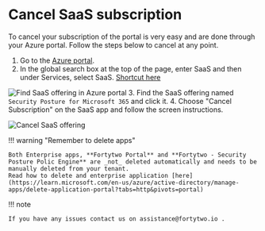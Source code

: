 # Cancel SaaS subscription

To cancel your subscription of the portal is very easy and are done through your Azure portal. Follow the steps below to cancel at any point.

1. Go to the [Azure portal](https://portal.azure.com/#home).
2. In the global search box at the top of the page, enter SaaS and then under Services, select SaaS. [Shortcut here](https://portal.azure.com/#view/HubsExtension/BrowseResourceBlade/resourceType/Microsoft.SaaS%2Fresources)

![Find SaaS offering in Azure portal](https://learn.microsoft.com/en-us/marketplace/media/saas-subscription-lifecycle-management/global-search-window.png)
3. Find the SaaS offering named ```Security Posture for Microsoft 365``` and click it.
4. Choose "Cancel Subscription" on the SaaS app and follow the screen instructions.

![Cancel SaaS offering](./media/cancel_saas_offering.png)

!!! warning "Remember to delete apps"

    Both Enterprise apps, **Fortytwo Portal** and **Fortytwo - Security Posture Polic Engine** are _not_ deleted automatically and needs to be manually deleted from your tenant.
    Read how to delete and enterprise application [here](https://learn.microsoft.com/en-us/azure/active-directory/manage-apps/delete-application-portal?tabs=http&pivots=portal)

!!! note

    If you have any issues contact us on assistance@fortytwo.io .

